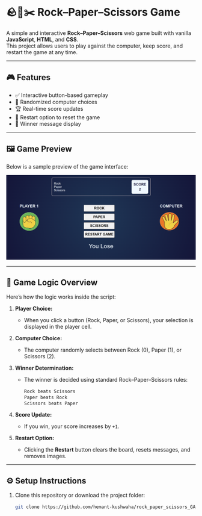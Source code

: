 # 🪨📄✂️ Rock–Paper–Scissors Game

A simple and interactive **Rock–Paper–Scissors** web game built with vanilla **JavaScript**, **HTML**, and **CSS**.  
This project allows users to play against the computer, keep score, and restart the game at any time.

---

## 🎮 Features

- ✅ Interactive button-based gameplay  
- 🤖 Randomized computer choices  
- 🏆 Real-time score updates  
- 🔁 Restart option to reset the game  
- 💬 Winner message display  

---

## 🖼️ Game Preview

Below is a sample preview of the game interface:

![Game Screenshot](https://github.com/hemant-kushwaha/rock_paper_scissors_GAME/blob/main/game_RPS.png)  

---

## 🧠 Game Logic Overview

Here’s how the logic works inside the script:

1. **Player Choice:**  
   - When you click a button (Rock, Paper, or Scissors), your selection is displayed in the player cell.

2. **Computer Choice:**  
   - The computer randomly selects between Rock (0), Paper (1), or Scissors (2).

3. **Winner Determination:**  
   - The winner is decided using standard Rock–Paper–Scissors rules:
     ```
     Rock beats Scissors
     Paper beats Rock
     Scissors beats Paper
     ```

4. **Score Update:**  
   - If you win, your score increases by `+1`.

5. **Restart Option:**  
   - Clicking the **Restart** button clears the board, resets messages, and removes images.

---

## ⚙️ Setup Instructions

1. Clone this repository or download the project folder:
   ```bash
   git clone https://github.com/hemant-kushwaha/rock_paper_scissors_GAME.git
